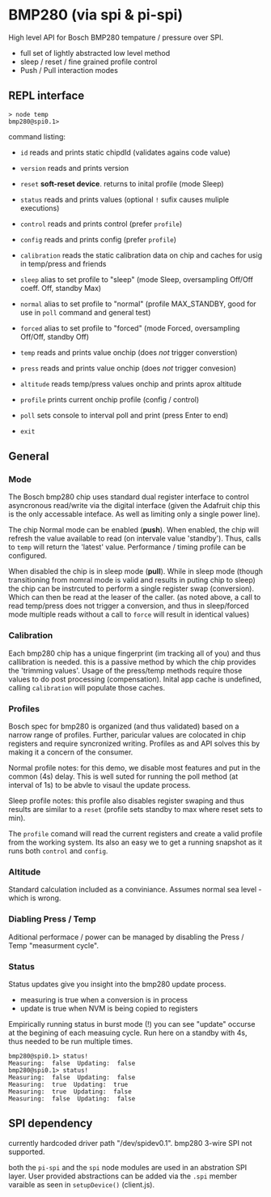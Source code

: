 # BMP280 (via spi & pi-spi)
High level API for Bosch BMP280 tempature / pressure over SPI.

- full set of lightly abstracted low level method
- sleep / reset / fine grained profile control
- Push / Pull interaction modes

## REPL interface 
  ```
  > node temp
  bmp280@spi0.1> 
  ```
command listing:
 - ```id``` reads and prints static chipdId (validates agains code value)
 - ```version``` reads and prints version 
 - ```reset``` **soft-reset device**. returns to inital profile (mode Sleep) 
 - ```status``` reads and prints values (optional ```!``` sufix causes muliple executions)
 - ```control``` reads and prints control (prefer ```profile```)
 - ```config``` reads and prints config (prefer ```profile```)
 - ```calibration``` reads the static calibration data on chip and caches for usig in temp/press and friends
 
 - ```sleep``` alias to set profile to "sleep" (mode Sleep, oversampling Off/Off coeff. Off, standby Max)
 - ```normal``` alias to set profile to "normal" (profile MAX_STANDBY, good for use in ```poll``` command and general test)
 - ```forced``` alias to set profile to "forced" (mode Forced, oversampling Off/Off, standby Off) 
 
 - ```temp``` reads and prints value onchip (does *not* trigger converstion)
 - ```press``` reads and prints value onchip (does *not* trigger convesion)
 - ```altitude``` reads temp/press values onchip and prints aprox altitude
 
 - ```profile``` prints current onchip profile (config / control)
 - ```poll``` sets console to interval poll and print (press Enter to end)
 - ```exit``` 



## General

### Mode
The Bosch bmp280 chip uses standard dual register interface to control asyncronous read/write via the digital interface (given the Adafruit chip this is the only accessable inteface.  As well as limiting only a single power line).  

The chip Normal mode can be enabled (**push**).
When enabled, the chip will refresh the value available to read (on intervale value 'standby').  Thus, calls to ```temp``` will return the 'latest' value.  Performance / timing profile can be configured. 
 
When disabled the chip is in sleep mode (**pull**).
While in sleep mode (though transitioning from nomral mode is valid and results in puting chip to sleep) the chip can be instrcuted to perform a single register swap (conversion).  Which can then be read at the leaser of the caller. (as noted above, a call to read temp/press does not trigger a conversion, and thus in sleep/forced mode multiple reads without a call to ```force``` will result in identical values)

### Calibration

Each bmp280 chip has a unique fingerprint (im tracking all of you) and thus callibration is needed.  this is a passive method by which the chip provides the 'trimming values'.  Usage of the press/temp methods require those values to do post processing (compensation).  Inital app cache is undefined, calling ```calibration``` will populate those caches.   

### Profiles

Bosch spec for bmp280 is organized (and thus validated) based on a narrow range of profiles.  Further, paricular values are colocated in chip registers and require syncronized writing.  Profiles as and API solves this by making it a concern of the consumer.

Normal profile notes: for this demo, we disable most features and put in the common (4s) delay.  This is well suted for running the poll method (at interval of 1s) to be abvle to visaul the update process. 

Sleep profile notes: this profile also disables register swaping and thus results are similar to a ```reset``` (profile sets standby to max where reset sets to min).

The ```profile``` comand will read the current registers and create a valid profile from the working system.  Its also an easy we to get a running snapshot as it runs both ```control``` and ```config```.

### Altitude

Standard calculation included as a conviniance.  Assumes normal sea level - which is wrong.

### Diabling Press / Temp

Aditional performace / power can be managed by disabling the Press / Temp "measurment cycle".  

### Status

Status updates give you insight into the bmp280 update process.
 - measuring is true when a conversion is in process
 - update is true when NVM is being copied to registers

Empirically running status in burst mode (!) you can see "update" occurse at the begining of each measuing cycle. Run here on a standby with 4s, thus needed to be run multiple times.
```
bmp280@spi0.1> status!
Measuring:  false  Updating:  false
bmp280@spi0.1> status!
Measuring:  false  Updating:  false
Measuring:  true  Updating:  true
Measuring:  true  Updating:  false
Measuring:  false  Updating:  false
```

## SPI dependency

currently hardcoded driver path "/dev/spidev0.1".
bmp280 3-wire SPI not supported.

both the ```pi-spi``` and the ```spi``` node modules are used in an abstration SPI layer.  User provided abstractions can be added via the ```.spi``` member varaible as seen in ```setupDevice()``` (client.js).



